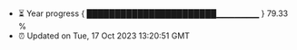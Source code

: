 - ⏳ Year progress { ███████████████████████▁▁▁▁▁▁▁ } 79.33 %
- ⏰ Updated on Tue, 17 Oct 2023 13:20:51 GMT

